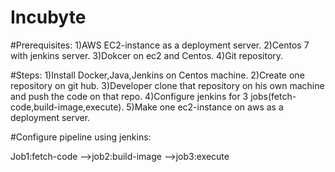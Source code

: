 # Incubyte

#Prerequisites:
  1)AWS EC2-instance as a deployment server.
  2)Centos 7 with jenkins server.
  3)Dokcer on ec2 and Centos.
  4)Git repository.

#Steps:
  1)Install Docker,Java,Jenkins on Centos machine.
  2)Create one repository on git hub.
  3)Developer clone that repository on his own machine and push the code on that repo.
  4)Configure jenkins for 3 jobs(fetch-code,build-image,execute).
  5)Make one ec2-instance on aws as a deployment server.

#Configure pipeline using jenkins:

   Job1:fetch-code -->job2:build-image -->job3:execute
